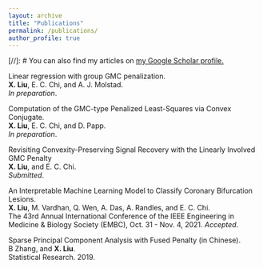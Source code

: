 ```yaml
---
layout: archive
title: "Publications"
permalink: /publications/
author_profile: true
---
```


[//]: #  You can also find my articles on <u><a href="{{author.googlescholar}}">my Google Scholar profile</a>.</u>

Linear regression with group GMC penalization.\
**X. Liu**, E. C. Chi, and A. J. Molstad. \
*In preparation*. 

Computation of the GMC-type Penalized Least-Squares via Convex Conjugate.\
**X. Liu**, E. C. Chi, and D. Papp. \
*In preparation*. 

Revisiting Convexity-Preserving Signal Recovery with the Linearly Involved GMC Penalty\
**X. Liu**, and E. C. Chi.\
*Submitted*.

 An Interpretable Machine Learning Model to Classify Coronary Bifurcation Lesions.\
**X. Liu**,  M. Vardhan, Q. Wen, A. Das, A. Randles, and E. C. Chi.\
The 43rd Annual International Conference of the IEEE Engineering in Medicine & Biology Society (EMBC), Oct. 31 - Nov. 4, 2021. 
*Accepted*.
        
Sparse Principal Component Analysis with Fused Penalty (in Chinese).\
B Zhang, and **X. Liu**.\
 Statistical Research. 2019.


